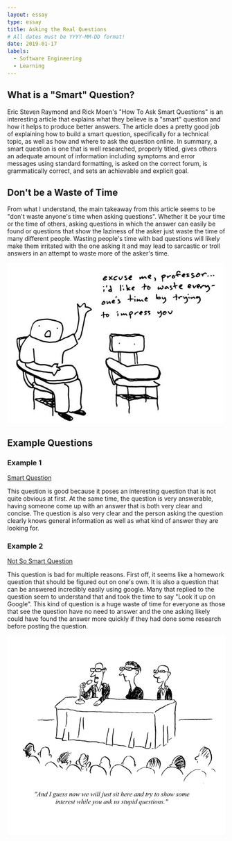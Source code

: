 ```yaml
---
layout: essay
type: essay
title: Asking the Real Questions
# All dates must be YYYY-MM-DD format!
date: 2019-01-17
labels:
  - Software Engineering
  - Learning
---
```


## What is a "Smart" Question?
Eric Steven Raymond and Rick Moen's "How To Ask Smart Questions" is an interesting article that explains what they believe is a "smart" question and how it helps to produce better answers. The article does a pretty good job of explaining how to build a smart question, specifically for a technical topic, as well as how and where to ask the question online. In summary, a smart question is one that is well researched, properly titled, gives others an adequate amount of information including symptoms and error messages using standard formatting, is asked on the correct forum, is grammatically correct, and sets an achievable and explicit goal.



## Don't be a Waste of Time
From what I understand, the main takeaway from this article seems to be "don't waste anyone's time when asking questions". Whether it be your time or the time of others, asking questions in which the answer can easily be found or questions that show the laziness of the asker just waste the time of many different people. Wasting people's time with bad questions will likely make them irritated with the one asking it and may lead to sarcastic or troll answers in an attempt to waste more of the asker's time.

<img class="ui medium rounded centered image" src="../images/timewaste.jpg">


## Example Questions

### Example 1
[Smart Question](https://stackoverflow.com/questions/54126204/what-is-the-need-of-template-lambda-introduced-in-c20-when-c14-already-has-g)


This question is good because it poses an interesting question that is not quite obvious at first. At the same time, the question is very answerable, having someone come up with an answer that is both very clear and concise. The question is also very clear and the person asking the question clearly knows general information as well as what kind of answer they are looking for.



### Example 2
[Not So Smart Question](https://stackoverflow.com/questions/54320031/fibonacci-series-using-looping-and-recursion)
  

This question is bad for multiple reasons. First off, it seems like a homework question that should be figured out on one's own. It is also a question that can be answered incredibly easily using google. Many that replied to the question seem to understand that and took the time to say "Look it up on Google". This kind of question is a huge waste of time for everyone as those that see the question have no need to answer and the one asking likely could have found the answer more quickly if they had done some research before posting the question.

<img class="ui medium rounded centered image" src="../images/stupidquestions.jpg">

